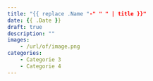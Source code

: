 ```yaml
---
title: "{{ replace .Name "-" " " | title }}"
date: {{ .Date }}
draft: true
description: ""
images:
    - /url/of/image.png
categories:
    - Categorie 3
    - Categorie 4
---
```


